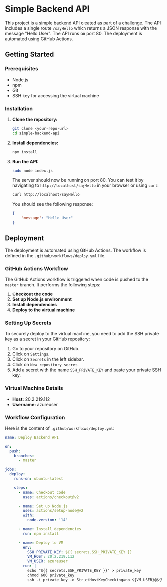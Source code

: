 # Simple Backend API

This project is a simple backend API created as part of a challenge. The API includes a single route `/sayHello` which returns a JSON response with the message "Hello User". The API runs on port 80. The deployment is automated using GitHub Actions.

## Getting Started

### Prerequisites

- Node.js
- npm
- Git
- SSH key for accessing the virtual machine

### Installation

1. **Clone the repository:**

    ```sh
    git clone <your-repo-url>
    cd simple-backend-api
    ```

2. **Install dependencies:**

    ```sh
    npm install
    ```

3. **Run the API:**

    ```sh
    sudo node index.js
    ```

    The server should now be running on port 80. You can test it by navigating to `http://localhost/sayHello` in your browser or using `curl`:

    ```sh
    curl http://localhost/sayHello
    ```

    You should see the following response:

    ```json
    {
        "message": "Hello User"
    }
    ```

## Deployment

The deployment is automated using GitHub Actions. The workflow is defined in the `.github/workflows/deploy.yml` file.

### GitHub Actions Workflow

The GitHub Actions workflow is triggered when code is pushed to the `master` branch. It performs the following steps:

1. **Checkout the code**
2. **Set up Node.js environment**
3. **Install dependencies**
4. **Deploy to the virtual machine**

### Setting Up Secrets

To securely deploy to the virtual machine, you need to add the SSH private key as a secret in your GitHub repository:

1. Go to your repository on GitHub.
2. Click on `Settings`.
3. Click on `Secrets` in the left sidebar.
4. Click on `New repository secret`.
5. Add a secret with the name `SSH_PRIVATE_KEY` and paste your private SSH key.

### Virtual Machine Details

- **Host:** 20.2.219.112
- **Username:** azureuser

### Workflow Configuration

Here is the content of `.github/workflows/deploy.yml`:

```yaml
name: Deploy Backend API

on:
  push:
    branches:
      - master

jobs:
  deploy:
    runs-on: ubuntu-latest

    steps:
      - name: Checkout code
        uses: actions/checkout@v2

      - name: Set up Node.js
        uses: actions/setup-node@v2
        with:
          node-version: '14'

      - name: Install dependencies
        run: npm install

      - name: Deploy to VM
        env:
          SSH_PRIVATE_KEY: ${{ secrets.SSH_PRIVATE_KEY }}
          VM_HOST: 20.2.219.112
          VM_USER: azureuser
        run: |
          echo "${{ secrets.SSH_PRIVATE_KEY }}" > private_key
          chmod 600 private_key
          ssh -i private_key -o StrictHostKeyChecking=no ${VM_USER}@${VM_HOST} "sudo pkill node; cd ~/simple-backend-api && git pull && npm install && sudo node index.js &"
